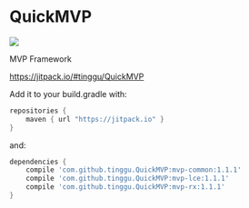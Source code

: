 # QuickMVP

[![](https://jitpack.io/v/tinggu/QuickMvp.svg)](https://jitpack.io/#tinggu/QuickMvp)

MVP Framework

https://jitpack.io/#tinggu/QuickMVP

Add it to your build.gradle with:
```gradle
repositories {
    maven { url "https://jitpack.io" }
}
```
and:

```gradle
dependencies {
    compile 'com.github.tinggu.QuickMVP:mvp-common:1.1.1'
    compile 'com.github.tinggu.QuickMVP:mvp-lce:1.1.1'
    compile 'com.github.tinggu.QuickMVP:mvp-rx:1.1.1'
}

